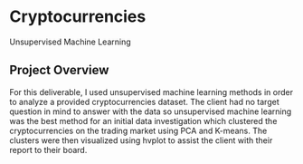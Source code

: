 # Cryptocurrencies
Unsupervised Machine Learning

## Project Overview

For this deliverable, I used unsupervised machine learning methods in order to analyze a provided cryptocurrencies dataset. The client had no target question in mind to answer with the data so unsupervised machine learning was the best method for an initial data investigation which clustered the cryptocurrencies on the trading market using PCA and K-means. The clusters were then visualized using hvplot to assist the client with their report to their board.
